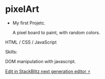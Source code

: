 # pixelArt
- My first Projetc.

    A pixel board to paint, with random colors.

HTML / CSS / JavaScript

Skills:

DOM manipulation with javascript.



[Edit in StackBlitz next generation editor ⚡️](https://stackblitz.com/~/github.com/valedobrandi/pixelArt)
